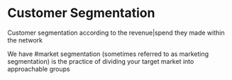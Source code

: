 # Customer Segmentation 
<p>Customer segmentation according to the revenue|spend they made within the network</p>We have 
#market segmentation (sometimes referred to as marketing segmentation) is the practice of dividing your target market into approachable groups